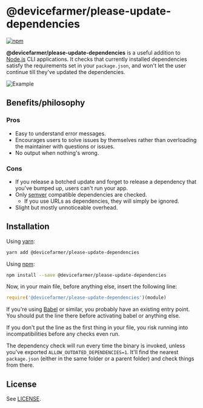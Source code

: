 # @devicefarmer/please-update-dependencies

[![npm](https://img.shields.io/npm/v/please-update-dependencies.svg)](https://www.npmjs.com/package/please-update-dependencies)

**@devicefarmer/please-update-dependencies** is a useful addition to [Node.js](https://nodejs.org/) CLI applications. It checks that currently installed dependencies satisfy the requirements set in your `package.json`, and won't let the user continue till they've updated the dependencies.

![Example](example.png?raw=true)

## Benefits/philosophy

### Pros

* Easy to understand error messages.
* Encourages users to solve issues by themselves rather than overloading the maintainer with questions or issues.
* No output when nothing's wrong.

### Cons

* If you release a botched update and forget to release a dependency that you've bumped up, users can't run your app.
* Only [semver](http://semver.org/) compatible dependencies are checked.
  - If you use URLs as dependencies, they will simply be ignored.
* Slight but mostly unnoticeable overhead.

## Installation

Using [yarn](https://yarnpkg.com/):

```sh
yarn add @devicefarmer/please-update-dependencies
```

Using [npm](https://www.npmjs.com/):

```sh
npm install --save @devicefarmer/please-update-dependencies
```

Now, in your main file, before anything else, insert the following line:

```js
require('@devicefarmer/please-update-dependencies')(module)
```


If you're using [Babel](https://babeljs.io/) or similar, you probably have an existing entry point. You should put the line there before activating babel or anything else.

If you don't put the line as the first thing in your file, you risk running into incompatibilities before any checks even run.

The dependency check will run every time the binary is invoked, unless you've exported `ALLOW_OUTDATED_DEPENDENCIES=1`. It'll find the nearest `package.json` (either in the same folder or a parent folder) and check things from there.

## License

See [LICENSE](LICENSE).
